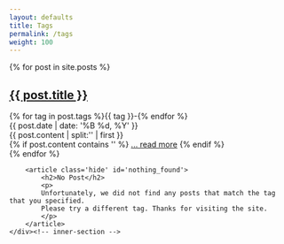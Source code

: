 ```yaml
---
layout: defaults
title: Tags
permalink: /tags
weight: 100
---
```


<!-- 
This tag search solution is somewhat hacky. There are other ways to do this including setting up some additional Ruby code within the Jekyll version that you are running. Eventually, I may switch this to using a different search method.
-->

<section>
    <div class='inner-section'>
        {% for post in site.posts %}
        <article class='hide single_post'>
            <h2 class='single_title'><a href='{{ post.url }}'>{{ post.title }}</a></h2>
            <div class='hide single_tags'>{% for tag in post.tags %}{{ tag }}-{% endfor %}</div>
            <div class='date'>{{ post.date | date: '%B %d, %Y' }}</div>
            <div class='single_content'>{{ post.content | split:'<!--more-->' | first }}</div>
            {% if post.content contains '<!--more-->' %}
                <a href='{{ post.url }}'>... read more</a>
            {% endif %}
        </article>
        {% endfor %}

        <article class='hide' id='nothing_found'>
            <h2>No Post</h2>
            <p>
            Unfortunately, we did not find any posts that match the tag that you specified. 
            Please try a different tag. Thanks for visiting the site.
            </p>
        </article>
    </div><!-- inner-section -->
</section>

<script>
var display_tags = function() {
    var added = false,
        all_posts = document.getElementsByClassName('single_post'),
        slug = document.location.href.split('/')[4];
        i = 0,
        len = all_posts.length;

    for (; i < len; i++) {
        var cur = all_posts[i];
        title = cur.getElementsByClassName('single_title')[0],
        tags = (cur.getElementsByClassName('single_tags')[0]).innerHTML.split('-'),
        content = cur.getElementsByClassName('single_content')[0],
        tag_len = (tags.length - 1),
        j = 0;
        for (var j = 0; j < tag_len; j++) {
            var cur_tag = tags[j];
            if (cur_tag === slug) {
                all_posts[i].className = 'single_post';
                added = true;
            }
        }
    }
    if (!added) { document.getElementById('nothing_found').className = ''; }
}
window.onload = function() {
    display_tags();
}
</script>